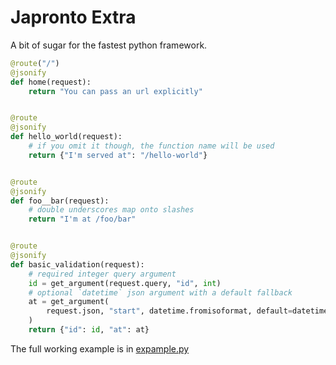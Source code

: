 Japronto Extra
==============
A bit of sugar for the fastest python framework.

```python
@route("/")
@jsonify
def home(request):
    return "You can pass an url explicitly"


@route
@jsonify
def hello_world(request):
    # if you omit it though, the function name will be used
    return {"I'm served at": "/hello-world"}


@route
@jsonify
def foo__bar(request):
    # double underscores map onto slashes
    return "I'm at /foo/bar"


@route
@jsonify
def basic_validation(request):
    # required integer query argument
    id = get_argument(request.query, "id", int)
    # optional `datetime` json argument with a default fallback
    at = get_argument(
        request.json, "start", datetime.fromisoformat, default=datetime.now()
    )
    return {"id": id, "at": at}
```

The full working example is in [expample.py](./example.py)
